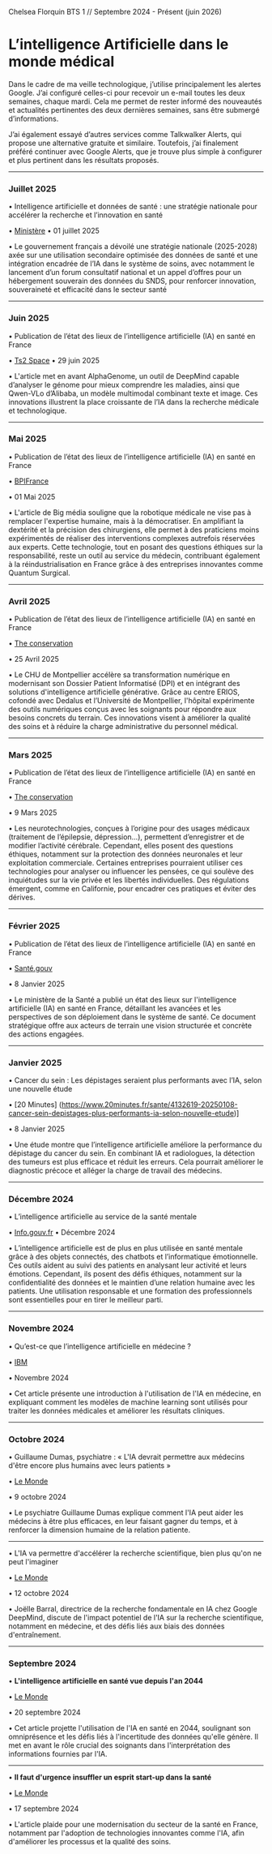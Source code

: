 Chelsea Florquin BTS 1 // Septembre 2024 - Présent (juin 2026)

# L’intelligence Artificielle dans le monde médical
Dans le cadre de ma veille technologique, j’utilise principalement les alertes Google. J’ai configuré celles-ci pour recevoir un e-mail toutes les deux semaines, chaque mardi. Cela me permet de rester informé des nouveautés et actualités pertinentes des deux dernières semaines, sans être submergé d’informations.

J’ai également essayé d’autres services comme Talkwalker Alerts, qui propose une alternative gratuite et similaire. Toutefois, j’ai finalement préféré continuer avec Google Alerts, que je trouve plus simple à configurer et plus pertinent dans les résultats proposés.
________________________________________
### Juillet 2025
• Intelligence artificielle et données de santé : une stratégie nationale pour accélérer la recherche et l’innovation en santé

• [Ministère](https://sante.gouv.fr/actualites/presse/communiques-de-presse/article/intelligence-artificielle-et-donnees-de-sante-une-strategie-nationale-pour?utm_source=chatgpt.com)
• 01 juillet 2025

• Le gouvernement français a dévoilé une stratégie nationale (2025-2028) axée sur une utilisation secondaire optimisée des données de santé et une intégration encadrée de l’IA dans le système de soins, avec notamment le lancement d’un forum consultatif national et un appel d’offres pour un hébergement souverain des données du SNDS, pour renforcer innovation, souveraineté et efficacité dans le secteur santé
________________________________________
### Juin 2025
• Publication de l’état des lieux de l’intelligence artificielle (IA) en santé en France

• [Ts2 Space](https://ts2.tech/fr/synthese-des-actualites-ia-28-juin-2025/?utm_source=chatgpt.com)
• 29 juin 2025

• L'article met en avant AlphaGenome, un outil de DeepMind capable d’analyser le génome pour mieux comprendre les maladies, ainsi que Qwen-VLo d’Alibaba, un modèle multimodal combinant texte et image. Ces innovations illustrent la place croissante de l’IA dans la recherche médicale et technologique.
________________________________________
### Mai 2025
• Publication de l’état des lieux de l’intelligence artificielle (IA) en santé en France

• [BPIFrance](https://bigmedia.bpifrance.fr/nos-actualites/robotique-elle-ne-remplace-pas-lexpertise-humaine-elle-la-democratise)

• 01 Mai 2025

• L'article de Big média souligne que la robotique médicale ne vise pas à remplacer l'expertise humaine, mais à la démocratiser. En amplifiant la dextérité et la précision des chirurgiens, elle permet à des praticiens moins expérimentés de réaliser des interventions complexes autrefois réservées aux experts. Cette technologie, tout en posant des questions éthiques sur la responsabilité, reste un outil au service du médecin, contribuant également à la réindustrialisation en France grâce à des entreprises innovantes comme Quantum Surgical.
________________________________________

### Avril 2025
• Publication de l’état des lieux de l’intelligence artificielle (IA) en santé en France

• [The conservation ](https://www.usine-digitale.fr/article/de-la-modernisation-du-dpi-a-l-ia-generative-comment-le-chu-de-montpellier-accelere-sa-mue-numerique.N2231083)

• 25 Avril 2025

• Le CHU de Montpellier accélère sa transformation numérique en modernisant son Dossier Patient Informatisé (DPI) et en intégrant des solutions d'intelligence artificielle générative. Grâce au centre ERIOS, cofondé avec Dedalus et l’Université de Montpellier, l'hôpital expérimente des outils numériques conçus avec les soignants pour répondre aux besoins concrets du terrain. Ces innovations visent à améliorer la qualité des soins et à réduire la charge administrative du personnel médical.
________________________________________
### Mars 2025
• Publication de l’état des lieux de l’intelligence artificielle (IA) en santé en France

• [The conservation ](https://theconversation.com/neurotechnologies-nos-pensees-seront-elles-a-vendre-251531)

• 9 Mars 2025

• Les neurotechnologies, conçues à l’origine pour des usages médicaux (traitement de l’épilepsie, dépression…), permettent d’enregistrer et de modifier l’activité cérébrale. Cependant, elles posent des questions éthiques, notamment sur la protection des données neuronales et leur exploitation commerciale. Certaines entreprises pourraient utiliser ces technologies pour analyser ou influencer les pensées, ce qui soulève des inquiétudes sur la vie privée et les libertés individuelles. Des régulations émergent, comme en Californie, pour encadrer ces pratiques et éviter des dérives.
________________________________________

### Février 2025
• Publication de l’état des lieux de l’intelligence artificielle (IA) en santé en France

• [Santé.gouv](https://sante.gouv.fr/actualites/presse/communiques-de-presse/article/publication-de-l-etat-des-lieux-de-l-intelligence-artificielle-ia-en-sante-en)

• 8 Janvier 2025

• Le ministère de la Santé a publié un état des lieux sur l'intelligence artificielle (IA) en santé en France, détaillant les avancées et les perspectives de son déploiement dans le système de santé. Ce document stratégique offre aux acteurs de terrain une vision structurée et concrète des actions engagées.
________________________________________

### Janvier 2025
• Cancer du sein : Les dépistages seraient plus performants avec l’IA, selon une nouvelle étude

• [20 Minutes] (https://www.20minutes.fr/sante/4132619-20250108-cancer-sein-depistages-plus-performants-ia-selon-nouvelle-etude)]

• 8 Janvier 2025

• Une étude montre que l’intelligence artificielle améliore la performance du dépistage du cancer du sein. En combinant IA et radiologues, la détection des tumeurs est plus efficace et réduit les erreurs. Cela pourrait améliorer le diagnostic précoce et alléger la charge de travail des médecins.
________________________________________
### Décembre 2024
• L’intelligence artificielle au service de la santé mentale

• [Info.gouv.fr](https://www.info.gouv.fr/actualite/lintelligence-artificielle-au-service-de-la-sante-mentale)
• Décembre 2024

• L’intelligence artificielle est de plus en plus utilisée en santé mentale grâce à des objets connectés, des chatbots et l’informatique émotionnelle. Ces outils aident au suivi des patients en analysant leur activité et leurs émotions. Cependant, ils posent des défis éthiques, notamment sur la confidentialité des données et le maintien d’une relation humaine avec les patients. Une utilisation responsable et une formation des professionnels sont essentielles pour en tirer le meilleur parti.
________________________________________
### Novembre 2024
• Qu’est-ce que l’intelligence artificielle en médecine ?

• [IBM](https://www.ibm.com/fr-fr/topics/artificial-intelligence-medicine#:~:text=En%20m%C3%A9decine%2C%20l'intelligence%20artificielle,et%20l'exp%C3%A9rience%20des%20patients)

• Novembre 2024

• Cet article présente une introduction à l'utilisation de l'IA en médecine, en expliquant comment les modèles de machine learning sont utilisés pour traiter les données médicales et améliorer les résultats cliniques. 
________________________________________
### Octobre 2024
• Guillaume Dumas, psychiatre : « L'IA devrait permettre aux médecins d'être encore plus humains avec leurs patients »

• [Le Monde](https://www.lemonde.fr/sante/article/2024/10/09/guillaume-dumas-psychiatre-l-ia-devrait-permettre-aux-medecins-d-etre-encore-plus-humains-avec-leurs-patients_6347480_1651302.html )

• 9 octobre 2024

• Le psychiatre Guillaume Dumas explique comment l'IA peut aider les médecins à être plus efficaces, en leur faisant gagner du temps, et à renforcer la dimension humaine de la relation patiente.
________________________________________
• L'IA va permettre d'accélérer la recherche scientifique, bien plus qu'on ne peut l'imaginer

• [Le Monde](https://www.lemonde.fr/economie/article/2024/10/12/l-ia-va-permettre-d-accelerer-la-recherche-scientifique-bien-plus-qu-on-ne-peut-l-imaginer_6349704_3234.html )

• 12 octobre 2024

• Joëlle Barral, directrice de la recherche fondamentale en IA chez Google DeepMind, discute de l'impact potentiel de l'IA sur la recherche scientifique, notamment en médecine, et des défis liés aux biais des données d'entraînement.
________________________________________
### Septembre 2024
•  **L'intelligence artificielle en santé vue depuis l'an 2044**

• [Le Monde](https://www.lemonde.fr/sante/article/2024/09/20/l-intelligence-artificielle-en-sante-vue-depuis-l-an-2044_6325469_1651302.html)

• 20 septembre 2024

• Cet article projette l'utilisation de l'IA en santé en 2044, soulignant son omniprésence et les défis liés à l'incertitude des données qu'elle génère. Il met en avant le rôle crucial des soignants dans l'interprétation des informations fournies par l'IA.
____________
•  **Il faut d'urgence insuffler un esprit start-up dans la santé**

• [Le Monde](https://www.lemonde.fr/sciences/article/2024/09/17/il-faut-d-urgence-insuffler-un-esprit-start-up-dans-la-sante_6321490_1650684.html )

• 17 septembre 2024

•  L'article plaide pour une modernisation du secteur de la santé en France, notamment par l'adoption de technologies innovantes comme l'IA, afin d'améliorer les processus et la qualité des soins.

